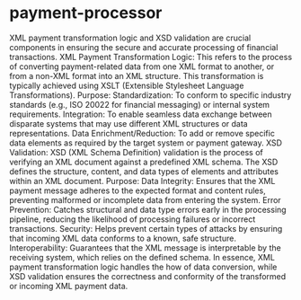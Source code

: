# payment-processor
XML payment transformation logic and XSD validation are crucial components in ensuring the secure and accurate processing of financial transactions.
XML Payment Transformation Logic:
This refers to the process of converting payment-related data from one XML format to another, or from a non-XML format into an XML structure. This transformation is typically achieved using XSLT (Extensible Stylesheet Language Transformations).
Purpose:
Standardization: To conform to specific industry standards (e.g., ISO 20022 for financial messaging) or internal system requirements.
Integration: To enable seamless data exchange between disparate systems that may use different XML structures or data representations.
Data Enrichment/Reduction: To add or remove specific data elements as required by the target system or payment gateway.
XSD Validation:
XSD (XML Schema Definition) validation is the process of verifying an XML document against a predefined XML schema. The XSD defines the structure, content, and data types of elements and attributes within an XML document.
Purpose:
Data Integrity: Ensures that the XML payment message adheres to the expected format and content rules, preventing malformed or incomplete data from entering the system.
Error Prevention: Catches structural and data type errors early in the processing pipeline, reducing the likelihood of processing failures or incorrect transactions.
Security: Helps prevent certain types of attacks by ensuring that incoming XML data conforms to a known, safe structure.
Interoperability: Guarantees that the XML message is interpretable by the receiving system, which relies on the defined schema.
In essence, XML payment transformation logic handles the how of data conversion, while XSD validation ensures the correctness and conformity of the transformed or incoming XML payment data.

